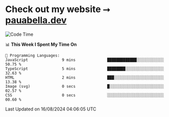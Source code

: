 # Check out my website ⭢ [pauabella.dev](https://pauabella.dev)

<!--START_SECTION:waka-->
![Code Time](http://img.shields.io/badge/Code%20Time-3%2C643%20hrs-blue)

📊 **This Week I Spent My Time On** 

```text
💬 Programming Languages: 
JavaScript               9 mins              █████████████░░░░░░░░░░░░   50.75 % 
TypeScript               5 mins              ████████░░░░░░░░░░░░░░░░░   32.63 % 
HTML                     2 mins              ███░░░░░░░░░░░░░░░░░░░░░░   13.38 % 
Image (svg)              0 secs              █░░░░░░░░░░░░░░░░░░░░░░░░   02.57 % 
CSS                      0 secs              ░░░░░░░░░░░░░░░░░░░░░░░░░   00.60 % 
```


 Last Updated on 16/08/2024 04:06:05 UTC
<!--END_SECTION:waka-->
